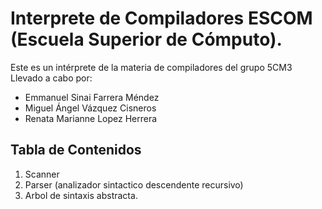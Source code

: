 # Interprete de Compiladores ESCOM (Escuela Superior de Cómputo).

Este es un intérprete de la materia de compiladores del grupo 5CM3 Llevado a cabo por:
- Emmanuel Sinai Farrera Méndez 
- Miguel Ángel Vázquez Cisneros
- Renata Marianne Lopez Herrera

## Tabla de Contenidos

1. Scanner
2. Parser (analizador sintactico descendente recursivo)
3. Arbol de sintaxis abstracta.
